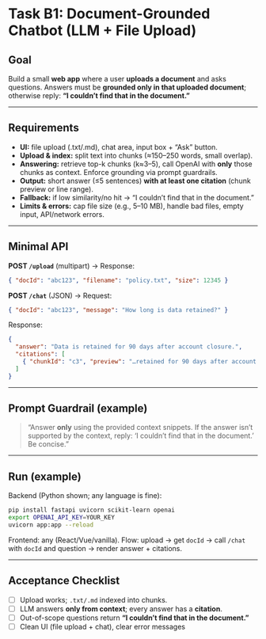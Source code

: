 # Task B1: Document-Grounded Chatbot (LLM + File Upload)

## Goal

Build a small **web app** where a user **uploads a document** and asks questions.
Answers must be **grounded only in that uploaded document**; otherwise reply:
**“I couldn’t find that in the document.”**

---

## Requirements

* **UI:** file upload (.txt/.md), chat area, input box + “Ask” button.
* **Upload & index:** split text into chunks (≈150–250 words, small overlap).
* **Answering:** retrieve top-k chunks (k≈3–5), call OpenAI with **only** those chunks as context.
  Enforce grounding via prompt guardrails.
* **Output:** short answer (≤5 sentences) **with at least one citation** (chunk preview or line range).
* **Fallback:** if low similarity/no hit → “I couldn’t find that in the document.”
* **Limits & errors:** cap file size (e.g., 5–10 MB), handle bad files, empty input, API/network errors.

---

## Minimal API

**POST `/upload`** (multipart) →
Response:

```json
{ "docId": "abc123", "filename": "policy.txt", "size": 12345 }
```

**POST `/chat`** (JSON) →
Request:

```json
{ "docId": "abc123", "message": "How long is data retained?" }
```

Response:

```json
{
  "answer": "Data is retained for 90 days after account closure.",
  "citations": [
    { "chunkId": "c3", "preview": "…retained for 90 days after account closure…"}
  ]
}
```

---

## Prompt Guardrail (example)

> “Answer **only** using the provided context snippets.
> If the answer isn’t supported by the context, reply:
> ‘I couldn’t find that in the document.’ Be concise.”

---

## Run (example)

Backend (Python shown; any language is fine):

```bash
pip install fastapi uvicorn scikit-learn openai
export OPENAI_API_KEY=YOUR_KEY
uvicorn app:app --reload
```

Frontend: any (React/Vue/vanilla).
Flow: upload → get `docId` → call `/chat` with `docId` and question → render answer + citations.

---

## Acceptance Checklist

* [ ] Upload works; `.txt/.md` indexed into chunks.
* [ ] LLM answers **only from context**; every answer has a **citation**.
* [ ] Out-of-scope questions return **“I couldn’t find that in the document.”**
* [ ] Clean UI (file upload + chat), clear error messages
